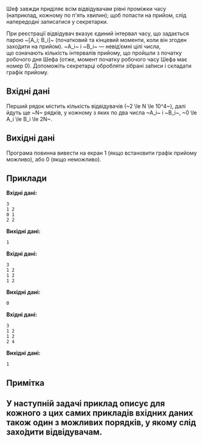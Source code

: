 Шеф завжди приділяє всім відвідувачам рівні проміжки часу (наприклад, кожному по&nbsp;п'ять хвилин); щоб попасти на&nbsp;прийом, слід напередодні записатися у&nbsp;секретарки.

При реєстрації відвідувач вказує єдиний інтервал часу, що&nbsp;задається парою ~[A_i; B_i]~ (початковий та&nbsp;кінцевий моменти, коли він згоден захо́дити на&nbsp;прийом). ~A_i~ і&nbsp;~B_i~ — невід’ємні цілі числа, що&nbsp;означають кількість інтервалів прийому, що&nbsp;пройшли з&nbsp;початку робочого дня Шефа (отже, момент початку робочого часу Шефа має номер 0). Допоможіть секретарці обробляти зібрані за́писи і&nbsp;складати графік прийому.

## Вхідні дані

Перший рядок містить кількість відвідувачів (~2 \le N \le 10^4~), далі йдуть ще&nbsp;~N~ рядків, у&nbsp;кожному з&nbsp;яких по&nbsp;два числа ~А_i~ і&nbsp;~B_i~, ~0 \le A_i \le B_i \le 2N~.

## Вихідні дані

Програма повинна вивести на&nbsp;екран 1 (якщо встановити графік
прийому можливо), або 0 (якщо неможливо).

## Приклади

**Вхідні дані:**
```
3
1 2
0 1
2 2
```

**Вихідні дані:**
```
1
```

**Вхідні дані:**
```
3
1 2
1 2
1 2
```

**Вихідні дані:**
```
0
```

**Вхідні дані:**
```
3
1 2
1 2
2 4
```

**Вихідні дані:**
```
1
```

## Примітка

У&nbsp;наступній задачі приклад описує для кожного з&nbsp;цих самих прикладів вхідних даних також один з&nbsp;можливих порядків, у&nbsp;якому слід захо́дити відвідувачам.
---
